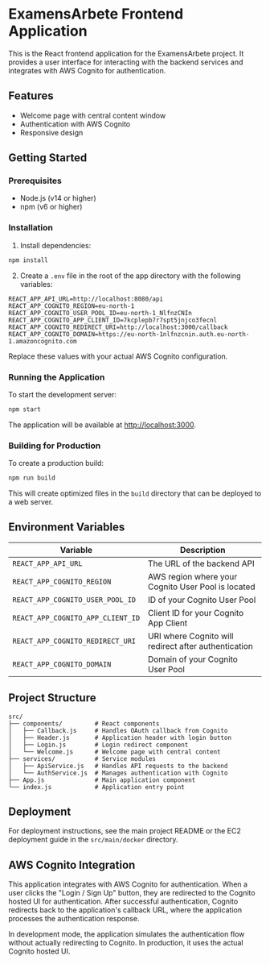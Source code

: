# ExamensArbete Frontend Application

This is the React frontend application for the ExamensArbete project. It provides a user interface for interacting with the backend services and integrates with AWS Cognito for authentication.

## Features

- Welcome page with central content window
- Authentication with AWS Cognito
- Responsive design

## Getting Started

### Prerequisites

- Node.js (v14 or higher)
- npm (v6 or higher)

### Installation

1. Install dependencies:

```bash
npm install
```

2. Create a `.env` file in the root of the app directory with the following variables:

```
REACT_APP_API_URL=http://localhost:8080/api
REACT_APP_COGNITO_REGION=eu-north-1
REACT_APP_COGNITO_USER_POOL_ID=eu-north-1_NlfnzCNIn
REACT_APP_COGNITO_APP_CLIENT_ID=7kcplepb7r7spt5jnjco3fecnl
REACT_APP_COGNITO_REDIRECT_URI=http://localhost:3000/callback
REACT_APP_COGNITO_DOMAIN=https://eu-north-1nlfnzcnin.auth.eu-north-1.amazoncognito.com
```

Replace these values with your actual AWS Cognito configuration.

### Running the Application

To start the development server:

```bash
npm start
```

The application will be available at [http://localhost:3000](http://localhost:3000).

### Building for Production

To create a production build:

```bash
npm run build
```

This will create optimized files in the `build` directory that can be deployed to a web server.

## Environment Variables

| Variable | Description |
|----------|-------------|
| `REACT_APP_API_URL` | The URL of the backend API |
| `REACT_APP_COGNITO_REGION` | AWS region where your Cognito User Pool is located |
| `REACT_APP_COGNITO_USER_POOL_ID` | ID of your Cognito User Pool |
| `REACT_APP_COGNITO_APP_CLIENT_ID` | Client ID for your Cognito App Client |
| `REACT_APP_COGNITO_REDIRECT_URI` | URI where Cognito will redirect after authentication |
| `REACT_APP_COGNITO_DOMAIN` | Domain of your Cognito User Pool |

## Project Structure

```
src/
├── components/         # React components
│   ├── Callback.js     # Handles OAuth callback from Cognito
│   ├── Header.js       # Application header with login button
│   ├── Login.js        # Login redirect component
│   └── Welcome.js      # Welcome page with central content
├── services/           # Service modules
│   ├── ApiService.js   # Handles API requests to the backend
│   └── AuthService.js  # Manages authentication with Cognito
├── App.js              # Main application component
└── index.js            # Application entry point
```

## Deployment

For deployment instructions, see the main project README or the EC2 deployment guide in the `src/main/docker` directory.

## AWS Cognito Integration

This application integrates with AWS Cognito for authentication. When a user clicks the "Login / Sign Up" button, they are redirected to the Cognito hosted UI for authentication. After successful authentication, Cognito redirects back to the application's callback URL, where the application processes the authentication response.

In development mode, the application simulates the authentication flow without actually redirecting to Cognito. In production, it uses the actual Cognito hosted UI.
